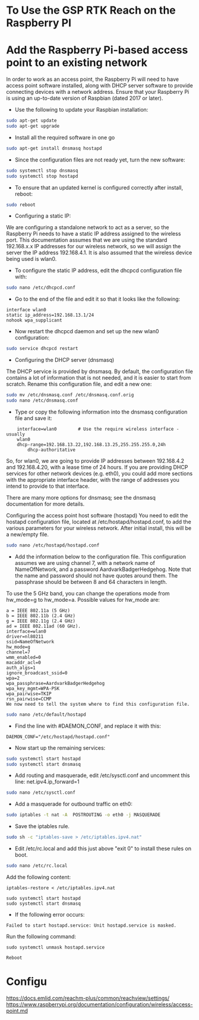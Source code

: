 # To Use the GSP RTK Reach on the Raspberry PI

# Add the Raspberry Pi-based access point to an existing network

In order to work as an access point, the Raspberry Pi will need to have access point software installed, along with DHCP server software to provide connecting devices with a network address. Ensure that your Raspberry Pi is using an up-to-date version of Raspbian (dated 2017 or later).

- Use the following to update your Raspbian installation:

```bash
sudo apt-get update
sudo apt-get upgrade
```
- Install all the required software in one go

```bash
sudo apt-get install dnsmasq hostapd
```
- Since the configuration files are not ready yet, turn the new software:

```bash
sudo systemctl stop dnsmasq
sudo systemctl stop hostapd
```
- To ensure that an updated kernel is configured correctly after install, reboot:

```bash
sudo reboot
```

- Configuring a static IP:

We are configuring a standalone network to act as a server, so the Raspberry Pi needs to have a static IP address assigned to the wireless port. This documentation assumes that we are using the standard 192.168.x.x IP addresses for our wireless network, so we will assign the server the IP address 192.168.4.1. It is also assumed that the wireless device being used is wlan0.

- To configure the static IP address, edit the dhcpcd configuration file with:

```bash
sudo nano /etc/dhcpcd.conf
```

- Go to the end of the file and edit it so that it looks like the following:

```
interface wlan0
static ip_address=192.168.13.1/24
nohook wpa_supplicant
```
- Now restart the dhcpcd daemon and set up the new wlan0 configuration:

```bash
sudo service dhcpcd restart
```

- Configuring the DHCP server (dnsmasq)

The DHCP service is provided by dnsmasq. By default, the configuration file contains a lot of information that is not needed, and it is easier to start from scratch. Rename this configuration file, and edit a new one:

```bash
sudo mv /etc/dnsmasq.conf /etc/dnsmasq.conf.orig
sudo nano /etc/dnsmasq.conf
```

- Type or copy the following information into the dnsmasq configuration file and save it:

```
	interface=wlan0        # Use the require wireless interface - usually
	wlan0
	dhcp-range=192.168.13.22,192.168.13.25,255.255.255.0,24h
        dhcp-authoritative
```
So, for wlan0, we are going to provide IP addresses between 192.168.4.2 and 192.168.4.20, with a lease time of 24 hours. If you are providing DHCP services for other network devices (e.g. eth0), you could add more sections with the appropriate interface header, with the range of addresses you intend to provide to that interface.

There are many more options for dnsmasq; see the dnsmasq documentation for more details.

Configuring the access point host software (hostapd)
You need to edit the hostapd configuration file, located at /etc/hostapd/hostapd.conf, to add the various parameters for your wireless network. After initial install, this will be a new/empty file.


```bash
sudo nano /etc/hostapd/hostapd.conf
```

- Add the information below to the configuration file. This configuration assumes we are using channel 7, with a network name of NameOfNetwork, and a password AardvarkBadgerHedgehog. Note that the name and password should not have quotes around them. The passphrase should be between 8 and 64 characters in length.

To use the 5 GHz band, you can change the operations mode from hw_mode=g to hw_mode=a. Possible values for hw_mode are:

```
a = IEEE 802.11a (5 GHz)
b = IEEE 802.11b (2.4 GHz)
g = IEEE 802.11g (2.4 GHz)
ad = IEEE 802.11ad (60 GHz).
interface=wlan0
driver=nl80211
ssid=NameOfNetwork
hw_mode=g
channel=7
wmm_enabled=0
macaddr_acl=0
auth_algs=1
ignore_broadcast_ssid=0
wpa=2
wpa_passphrase=AardvarkBadgerHedgehog
wpa_key_mgmt=WPA-PSK
wpa_pairwise=TKIP
rsn_pairwise=CCMP
We now need to tell the system where to find this configuration file.
```

```bash
sudo nano /etc/default/hostapd
```

- Find the line with #DAEMON_CONF, and replace it with this:

```
DAEMON_CONF="/etc/hostapd/hostapd.conf"
```

- Now start up the remaining services:

```bash
sudo systemctl start hostapd
sudo systemctl start dnsmasq
```

- Add routing and masquerade, edit /etc/sysctl.conf and uncomment this line: net.ipv4.ip_forward=1

```bash
sudo nano /etc/sysctl.conf
```
- Add a masquerade for outbound traffic on eth0:

```bash
sudo iptables -t nat -A  POSTROUTING -o eth0 -j MASQUERADE
```

- Save the iptables rule.

```bash
sudo sh -c "iptables-save > /etc/iptables.ipv4.nat"
```

- Edit /etc/rc.local and add this just above "exit 0" to install these rules on boot.

```bash
sudo nano /etc/rc.local
```
Add the following content:

```
iptables-restore < /etc/iptables.ipv4.nat

sudo systemctl start hostapd
sudo systemctl start dnsmasq
```

- If the following error occurs:

```
Failed to start hostapd.service: Unit hostapd.service is masked.
```
Run the following command:

```
sudo systemctl unmask hostapd.service
```


```bash
Reboot
```


# Configu 

https://docs.emlid.com/reachm-plus/common/reachview/settings/
https://www.raspberrypi.org/documentation/configuration/wireless/access-point.md


